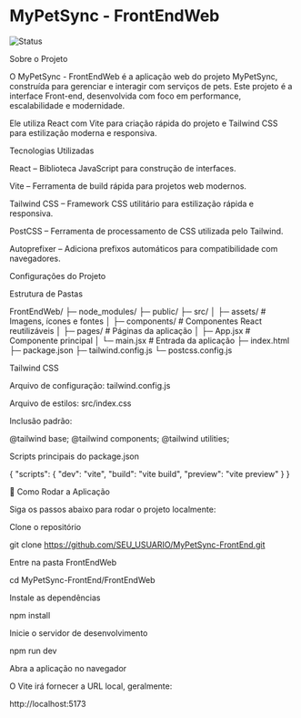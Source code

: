 # MyPetSync - FrontEndWeb

![Status](https://img.shields.io/badge/status-em%20desenvolvimento-yellow)

Sobre o Projeto

O MyPetSync - FrontEndWeb é a aplicação web do projeto MyPetSync, construída para gerenciar e interagir com serviços de pets. Este projeto é a interface Front-end, desenvolvida com foco em performance, escalabilidade e modernidade.

Ele utiliza React com Vite para criação rápida do projeto e Tailwind CSS para estilização moderna e responsiva.

Tecnologias Utilizadas

React
– Biblioteca JavaScript para construção de interfaces.

Vite
– Ferramenta de build rápida para projetos web modernos.

Tailwind CSS
– Framework CSS utilitário para estilização rápida e responsiva.

PostCSS
– Ferramenta de processamento de CSS utilizada pelo Tailwind.

Autoprefixer
– Adiciona prefixos automáticos para compatibilidade com navegadores.

Configurações do Projeto

Estrutura de Pastas

FrontEndWeb/
├─ node_modules/
├─ public/
├─ src/
│ ├─ assets/ # Imagens, ícones e fontes
│ ├─ components/ # Componentes React reutilizáveis
│ ├─ pages/ # Páginas da aplicação
│ ├─ App.jsx # Componente principal
│ └─ main.jsx # Entrada da aplicação
├─ index.html
├─ package.json
├─ tailwind.config.js
└─ postcss.config.js

Tailwind CSS

Arquivo de configuração: tailwind.config.js

Arquivo de estilos: src/index.css

Inclusão padrão:

@tailwind base;
@tailwind components;
@tailwind utilities;

Scripts principais do package.json

{
"scripts": {
"dev": "vite",
"build": "vite build",
"preview": "vite preview"
}
}

🚀 Como Rodar a Aplicação

Siga os passos abaixo para rodar o projeto localmente:

Clone o repositório

git clone https://github.com/SEU_USUARIO/MyPetSync-FrontEnd.git

Entre na pasta FrontEndWeb

cd MyPetSync-FrontEnd/FrontEndWeb

Instale as dependências

npm install

Inicie o servidor de desenvolvimento

npm run dev

Abra a aplicação no navegador

O Vite irá fornecer a URL local, geralmente:

http://localhost:5173
